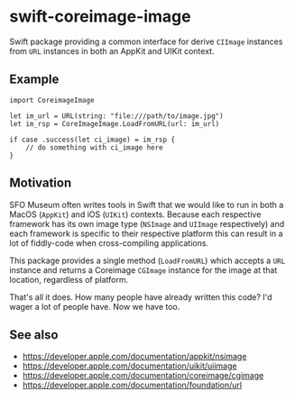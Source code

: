 # swift-coreimage-image

Swift package providing a common interface for derive `CIImage` instances from `URL` instances in both an AppKit and UIKit context.

## Example

```
import CoreimageImage

let im_url = URL(string: "file:///path/to/image.jpg")
let im_rsp = CoreImageImage.LoadFromURL(url: im_url)
     
if case .success(let ci_image) = im_rsp {
    // do something with ci_image here
}
```

## Motivation

SFO Museum often writes tools in Swift that we would like to run in both a MacOS (`AppKit`) and iOS (`UIKit`) contexts. Because each respective framework has its own image type (`NSImage` and `UIImage` respectively) and each framework is specific to their respective platform this can result in a lot of fiddly-code when cross-compiling applications.

This package provides a single method (`LoadFromURL`) which accepts a `URL` instance and returns a Coreimage `CGImage` instance for the image at that location, regardless of platform.

That's all it does. How many people have already written this code? I'd wager a lot of people have. Now we have too.

## See also

* https://developer.apple.com/documentation/appkit/nsimage
* https://developer.apple.com/documentation/uikit/uiimage
* https://developer.apple.com/documentation/coreimage/cgimage
* https://developer.apple.com/documentation/foundation/url